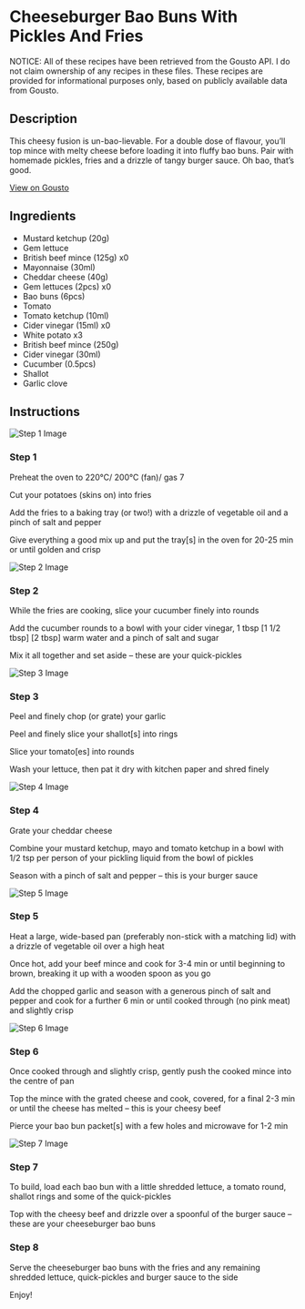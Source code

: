 # Cheeseburger Bao Buns With Pickles And Fries

NOTICE: All of these recipes have been retrieved from the Gousto API. I do not claim ownership of any recipes in these files. These recipes are provided for informational purposes only, based on publicly available data from Gousto.

## Description

This cheesy fusion is un-bao-lievable. For a double dose of flavour, you’ll top mince with melty cheese before loading it into fluffy bao buns. Pair with homemade pickles, fries and a drizzle of tangy burger sauce. Oh bao, that’s good.

[View on Gousto](https://www.gousto.co.uk/recipes/cookbook/cheeseburger-bao-buns-with-pickles-and-fries)

## Ingredients

- Mustard ketchup (20g)
- Gem lettuce
- British beef mince (125g) x0
- Mayonnaise (30ml)
- Cheddar cheese (40g)
- Gem lettuces (2pcs) x0
- Bao buns (6pcs)
- Tomato
- Tomato ketchup (10ml)
- Cider vinegar (15ml) x0
- White potato x3
- British beef mince (250g)
- Cider vinegar (30ml)
- Cucumber (0.5pcs)
- Shallot
- Garlic clove

## Instructions

![Step 1 Image](https://production-media.gousto.co.uk/cms/recipe-step-image/step-1-1691059454569-x200.jpg)

### Step 1

Preheat the oven to 220°C/ 200°C (fan)/ gas 7

Cut your potatoes (skins on) into fries

Add the fries to a baking tray (or two!) with a drizzle of vegetable oil and a pinch of salt and pepper

Give everything a good mix up and put the tray[s] in the oven for 20-25 min or until golden and crisp

![Step 2 Image](https://production-media.gousto.co.uk/cms/recipe-step-image/step-2-1691059457175-x200.jpg)

### Step 2

While the fries are cooking, slice your cucumber finely into rounds

Add the cucumber rounds to a bowl with your cider vinegar, 1 tbsp <span class="text-purple">[1 1/2 tbsp]</span> <span class="text-danger">[2 tbsp]</span> warm water and a pinch of salt and sugar

Mix it all together and set aside – these are your quick-pickles

![Step 3 Image](https://production-media.gousto.co.uk/cms/recipe-step-image/step-3-1691059459673-x200.jpg)

### Step 3

Peel and finely chop (or grate) your garlic

Peel and finely slice your shallot[s] into rings

Slice your tomato[es] into rounds

Wash your lettuce, then pat it dry with kitchen paper and shred finely

![Step 4 Image](https://production-media.gousto.co.uk/cms/recipe-step-image/step-4-1691059462112-x200.jpg)

### Step 4

Grate your cheddar cheese

Combine your mustard ketchup, mayo and tomato ketchup in a bowl with 1/2 tsp per person<span class="text-danger"> </span>of your pickling liquid from the bowl of pickles

Season with a pinch of salt and pepper – this is your burger sauce

![Step 5 Image](https://production-media.gousto.co.uk/cms/recipe-step-image/step-5-1691059464844-x200.jpg)

### Step 5

Heat a large, wide-based pan (preferably non-stick with a matching lid) with a drizzle of vegetable oil over a high heat

Once hot, add your beef mince and cook for 3-4 min or until beginning to brown, breaking it up with a wooden spoon as you go

Add the chopped garlic and season with a generous pinch of salt and pepper and cook for a further 6 min or until cooked through (no pink meat) and slightly crisp

![Step 6 Image](https://production-media.gousto.co.uk/cms/recipe-step-image/step-6-1691059468137-x200.jpg)

### Step 6

Once cooked through and slightly crisp, gently push the cooked mince into the centre of pan

Top the mince with the grated cheese and cook, covered, for a final 2-3 min or until the cheese has melted – this is your cheesy beef

Pierce your bao bun packet[s] with a few holes and microwave for 1-2 min

![Step 7 Image](https://production-media.gousto.co.uk/cms/recipe-step-image/step-7-1691059470489-x200.jpg)

### Step 7

To build, load each bao bun with a little shredded lettuce, a tomato round, shallot rings and some of the quick-pickles

Top with the cheesy beef and drizzle over a spoonful of the burger sauce – these are your cheeseburger bao buns

### Step 8

Serve the cheeseburger bao buns with the fries and any remaining shredded lettuce, quick-pickles and burger sauce to the side

Enjoy!

